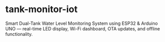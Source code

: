 # tank-monitor-iot
Smart Dual-Tank Water Level Monitoring System using ESP32 &amp; Arduino UNO — real-time LED display, Wi-Fi dashboard, OTA updates, and offline functionality.
